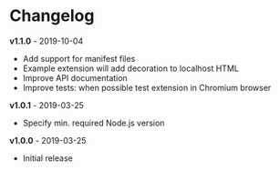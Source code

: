 Changelog
=========

**v1.1.0** - 2019-10-04

- Add support for manifest files
- Example extension will add decoration to localhost HTML
- Improve API documentation
- Improve tests: when possible test extension in Chromium browser

**v1.0.1** - 2019-03-25

- Specify min. required Node.js version

**v1.0.0** - 2019-03-25

- Initial release

